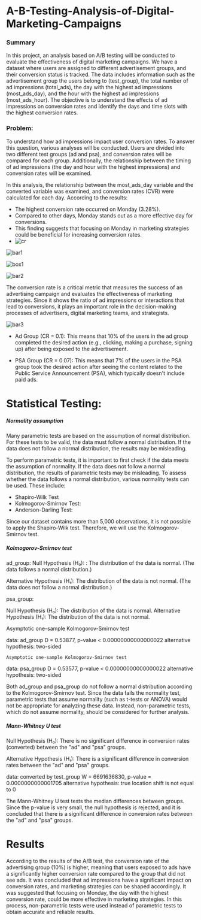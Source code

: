 # A-B-Testing-Analysis-of-Digital-Marketing-Campaigns

### Summary

In this project, an analysis based on A/B testing will be conducted to evaluate the effectiveness of digital marketing campaigns. We have a dataset where users are assigned to different advertisement groups, and their conversion status is tracked. The data includes information such as the advertisement group the users belong to (test_group), the total number of ad impressions (total_ads), the day with the highest ad impressions (most_ads_day), and the hour with the highest ad impressions (most_ads_hour). The objective is to understand the effects of ad impressions on conversion rates and identify the days and time slots with the highest conversion rates.

### Problem:

To understand how ad impressions impact user conversion rates. To answer this question, various analyses will be conducted. Users are divided into two different test groups (ad and psa), and conversion rates will be compared for each group. Additionally, the relationship between the timing of ad impressions (the day and hour with the highest impressions) and conversion rates will be examined.




In this analysis, the relationship between the most_ads_day variable and the converted variable was examined, and conversion rates (CVR) were calculated for each day. According to the results:

-   The highest conversion rate occurred on Monday (3.28%).
-   Compared to other days, Monday stands out as a more effective day for conversions.
-   This finding suggests that focusing on Monday in marketing strategies could be beneficial for increasing conversion rates.
-   ![cr](https://github.com/user-attachments/assets/06acf657-40b2-426d-8831-d8db8c691f81)

  
![bar1](https://github.com/user-attachments/assets/2efc0504-d76a-4971-879c-a6d6161f5ded)

![box1](https://github.com/user-attachments/assets/533c240d-18fd-4a7e-b8f5-cf82e81c676c)

![bar2](https://github.com/user-attachments/assets/c562cd88-87fc-4661-b9cd-e06d493e612b)

The conversion rate is a critical metric that measures the success of an advertising campaign and evaluates the effectiveness of marketing strategies. Since it shows the ratio of ad impressions or interactions that lead to conversions, it plays an important role in the decision-making processes of advertisers, digital marketing teams, and strategists.



![bar3](https://github.com/user-attachments/assets/12a1cf8f-8a87-4af0-87c5-e6605f486674)

-   Ad Group (CR = 0.1): This means that 10% of the users in the ad group completed the desired action (e.g., clicking, making a purchase, signing up) after being exposed to the advertisement.

-   PSA Group (CR = 0.07): This means that 7% of the users in the PSA group took the desired action after seeing the content related to the Public Service Announcement (PSA), which typically doesn't include paid ads.


# Statistical Testing:

##### Normality assumption

Many parametric tests are based on the assumption of normal distribution. For these tests to be valid, the data must follow a normal distribution. If the data does not follow a normal distribution, the results may be misleading.

To perform parametric tests, it is important to first check if the data meets the assumption of normality. If the data does not follow a normal distribution, the results of parametric tests may be misleading. To assess whether the data follows a normal distribution, various normality tests can be used. These include:
 - Shapiro-Wilk Test
 - Kolmogorov-Smirnov Test:
 - Anderson-Darling Test: 
 
Since our dataset contains more than 5,000 observations, it is not possible to apply the Shapiro-Wilk test. Therefore, we will use the Kolmogorov-Smirnov test.

##### Kolmogorov-Smirnov test

ad_group:
Null Hypothesis (H₀): : The distribution of the data is normal. (The data follows a normal distribution.)

Alternative Hypothesis (H₁): The distribution of the data is not normal. (The data does not follow a normal distribution.)


psa_group:

Null Hypothesis (H₀):  The distribution of the data is normal. 
Alternative Hypothesis (H₁): The distribution of the data is not normal.

Asymptotic one-sample Kolmogorov-Smirnov test

data:  ad_group
D = 0.53877, p-value < 0.00000000000000022
alternative hypothesis: two-sided


	Asymptotic one-sample Kolmogorov-Smirnov test

data:  psa_group
D = 0.53577, p-value < 0.00000000000000022
alternative hypothesis: two-sided


Both ad_group and psa_group do not follow a normal distribution according to the Kolmogorov-Smirnov test. Since the data fails the normality test, parametric tests that assume normality (such as t-tests or ANOVA) would not be appropriate for analyzing these data. Instead, non-parametric tests, which do not assume normality, should be considered for further analysis.


##### Mann-Whitney U test


Null Hypothesis (H₀): There is no significant difference in conversion rates (converted) between the "ad" and "psa" groups. 

Alternative Hypothesis (H₁): There is a significant difference in conversion rates between the "ad" and "psa" groups. 

data:  converted by test_group
W = 6691636830, p-value = 0.0000000000001705
alternative hypothesis: true location shift is not equal to 0


The Mann-Whitney U test tests the median differences between groups. Since the p-value is very small, the null hypothesis is rejected, and it is concluded that there is a significant difference in conversion rates between the "ad" and "psa" groups.



# Results

According to the results of the A/B test, the conversion rate of the advertising group (10%) is higher, meaning that users exposed to ads have a significantly higher conversion rate compared to the group that did not see ads. It was concluded that ad impressions have a significant impact on conversion rates, and marketing strategies can be shaped accordingly. It was suggested that focusing on Monday, the day with the highest conversion rate, could be more effective in marketing strategies. In this process, non-parametric tests were used instead of parametric tests to obtain accurate and reliable results.

















